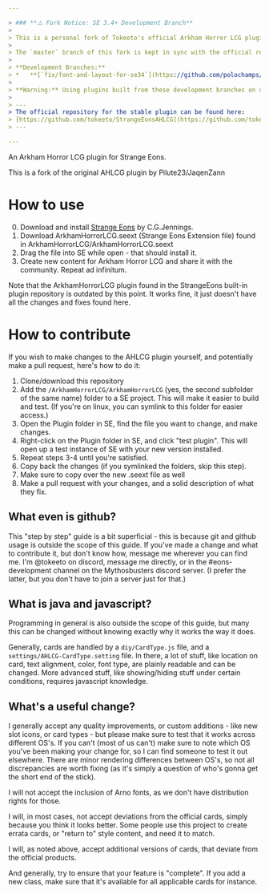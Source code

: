 ```yaml
---

> ### **⚠️ Fork Notice: SE 3.4+ Development Branch**
>
> This is a personal fork of Tokeeto's official Arkham Horror LCG plugin.
>
> The `master` branch of this fork is kept in sync with the official repository. For experimental fixes and optimizations specifically for the upcoming **Strange Eons 3.4 alpha**, please see the branches listed below.
>
> **Development Branches:**
> *   **[`fix/font-and-layout-for-se34`](https://github.com/polochamps/StrangeEonsAHLCG/tree/fix/font-and-layout-for-se34)**: Contains fixes for font rendering and layout issues introduced by the move to Java 11 in SE 3.4. **(Work in Progress)**
>
> **Warning:** Using plugins built from these development branches on older, stable versions of Strange Eons (like 3.3) may result in visual inconsistencies.
>
> ---
> The official repository for the stable plugin can be found here:
> [https://github.com/tokeeto/StrangeEonsAHLCG](https://github.com/tokeeto/StrangeEonsAHLCG)
> ---

---
```



An Arkham Horror LCG plugin for Strange Eons.

This is a fork of the original AHLCG plugin by Pilute23/JaqenZann

# How to use
0. Download and install [Strange Eons](https://cgjennings.ca/eons/) by C.G.Jennings.
1. Download ArkhamHorrorLCG.seext (Strange Eons Extension file) found in ArkhamHorrorLCG/ArkhamHorrorLCG.seext
2. Drag the file into SE while open - that should install it.
3. Create new content for Arkham Horror LCG and share it with the community. Repeat ad infinitum.

Note that the ArkhamHorrorLCG plugin found in the StrangeEons built-in plugin repository is outdated by this point. It works fine, it just doesn't have all the changes and fixes found here.

# How to contribute
If you wish to make changes to the AHLCG plugin yourself, and potentially make a pull request, here's how to do it:

1. Clone/download this repository
2. Add the `/ArkhamHorrorLCG/ArkhamHorrorLCG` (yes, the second subfolder of the same name) folder to a SE project. This will make it easier to build and test. (If you're on linux, you can symlink to this folder for easier access.)
3. Open the Plugin folder in SE, find the file you want to change, and make changes.
4. Right-click on the Plugin folder in SE, and click "test plugin". This will open up a test instance of SE with your new version installed.
5. Repeat steps 3-4 until you're satisfied.
6. Copy back the changes (if you symlinked the folders, skip this step).
7. Make sure to copy over the new .seext file as well
8. Make a pull request with your changes, and a solid description of what they fix.

## What even is github?
This "step by step" guide is a bit superficial - this is because git and github usage is outside the scope of this guide. If you've made a change and what to contribute it, but don't know how, message me wherever you can find me. I'm @tokeeto on discord, message me directly, or in the #eons-development channel on the Mythosbusters discord server. (I prefer the latter, but you don't have to join a server just for that.)

## What is java and javascript?
Programming in general is also outside the scope of this guide, but many this can be changed without knowing exactly why it works the way it does.

Generally, cards are handled by a `diy/CardType.js` file, and a `settings/AHLCG-CardType.setting` file. In there, a lot of stuff, like location on card, text alignment, color, font type, are plainly readable and can be changed. More advanced stuff, like showing/hiding stuff under certain conditions, requires javascript knowledge.

## What's a useful change?
I generally accept any quality improvements, or custom additions - like new slot icons, or card types - but please make sure to test that it works across different OS's. If you can't (most of us can't) make sure to note which OS you've been making your change for, so I can find someone to test it out elsewhere. There are minor rendering differences between OS's, so not all discrepancies are worth fixing (as it's simply a question of who's gonna get the short end of the stick).

I will not accept the inclusion of Arno fonts, as we don't have distribution rights for those.

I will, in most cases, not accept deviations from the official cards, simply because you think it looks better. Some people use this project to create errata cards, or "return to" style content, and need it to match.

I will, as noted above, accept additional versions of cards, that deviate from the official products.

And generally, try to ensure that your feature is "complete". If you add a new class, make sure that it's available for all applicable cards for instance.
